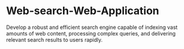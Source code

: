# Web-search-Web-Application
Develop a robust and efficient search engine capable of indexing vast amounts of web content, processing complex queries, and delivering relevant search results to users rapidly.
